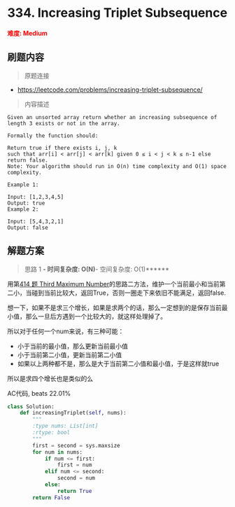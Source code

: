# 334. Increasing Triplet Subsequence

**<font color=red>难度: Medium</font>**

## 刷题内容

> 原题连接

* https://leetcode.com/problems/increasing-triplet-subsequence/

> 内容描述

```
Given an unsorted array return whether an increasing subsequence of length 3 exists or not in the array.

Formally the function should:

Return true if there exists i, j, k 
such that arr[i] < arr[j] < arr[k] given 0 ≤ i < j < k ≤ n-1 else return false.
Note: Your algorithm should run in O(n) time complexity and O(1) space complexity.

Example 1:

Input: [1,2,3,4,5]
Output: true
Example 2:

Input: [5,4,3,2,1]
Output: false
```

## 解题方案

> 思路 1
******- 时间复杂度: O(N)******- 空间复杂度: O(1)******

用第[414 题 Third Maximum Number](https://github.com/apachecn/awesome-algorithm/blob/master/docs/Leetcode_Solutions/Python/414._third_maximum_number.md)的思路二方法，维护一个当前最小和当前第二小，当碰到当前比较大，返回True，否则一圈走下来依旧不能满足，返回false.

想一下，如果不是求三个增长，如果是求两个的话，那么一定想到的是保存当前最小值，那么一旦后方遇到一个比较大的，就这样处理掉了。

所以对于任何一个num来说，有三种可能：

- 小于当前的最小值，那么更新当前最小值
- 小于当前第二小值，更新当前第二小值
- 如果以上两种都不是，那么是大于当前第二小值和最小值，于是这样就true

所以是求四个增长也是类似的么

AC代码, beats 22.01%

```python
class Solution:
    def increasingTriplet(self, nums):
        """
        :type nums: List[int]
        :rtype: bool
        """
        first = second = sys.maxsize
        for num in nums:
            if num <= first:
                first = num
            elif num <= second:
                second = num
            else:
                return True
        return False
```



